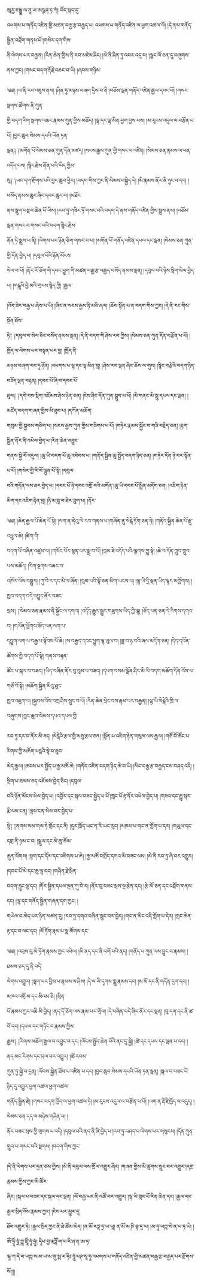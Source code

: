 ﻿  
ཨཱརྱ་ཛམྦྷ་ལ་ནཱ་ཡ་ཨཥྚ་ཤ་ཏ་ཀཾ། བོད་སྐད་དུ་  
འཕགས་པ་གནོད་འཛིན་གྱི་མཚན་བརྒྱ་རྩ་བརྒྱད་པ། འཕགས་པ་གནོད་འཛིན་ལ་ཕྱག་འཚལ་ལོ། །དེ་ནས་གནོད་སྦྱིན་འབྲོག་གནས་པོ་།གསེར་དག་གིས་  
ནི་ལེགས་པར་བརྒྱན། །རིན་ཆེན་གྱིས་ནི་རབ་མཛེས་ཤིང། །མེ་ནི་ཤིན་ཏུ་འབར་འདྲ་བ། །ལྕང་ལོ་ཅན་དུ་བཞུགས་ནས་ཀྱང། །གསང་བདག་རྡོ་རྗེ་འཆང་བ་ཡི། །ཞབས་གཉིས་  
  
༄༅། །ལ་ནི་རབ་འཇུས་ནས། །ཤིན་ཏུ་མཉམ་བཞག་དྲིས་བ་ནི་།བཅོམ་ལྡན་གནོད་འཛིན་རྒྱལ་དབང་པོ། །གསང་སྔགས་ཚོགས་ནི་ཀུན་  
གྱི་བདག་རིག་སྔགས་འཆང་རྣམས་ཀུན་གྱིས་མཆོད། །ལྷ་དང་ལྷ་མིན་ཕྱག་བྱས་པས། །མ་རུངས་འདུལ་ལ་བརྩོན་པ་པོ། །བྱང་ཆུབ་སེམས་དཔའི་ཡོན་ཏན་  
ལྡན༑ ༑མགོན་པོ་སེམས་ཅན་ཀུན་དོན་མཛད། །སངས་རྒྱས་ཀུན་གྱི་གསང་བ་འཛིན། །སེམས་ཅན་རྣམས་ལ་ཕན་འདོད་པས། །སྙིང་རྗེས་ནོན་པའི་ཡིད་ཀྱིས་  
སུ༑ ༑ཡང་དག་རྫོགས་པའི་བྱང་ཆུབ་ཕྱིར། །བདག་གིས་ཀྱང་ནི་སེམས་བསྐྱེད་དེ། །མི་རྣམས་ནོར་ནི་ཉུང་བ་དང། །བསོད་ནམས་ཆུང་ཞིང་དབང་ཆུང་བ། །མཐོང་  
ནས་སྡུག་བསྔལ་ཆེན་པོ་ཡིས། །རབ་ཏུ་གཟིར་ཏོ་གསང་བའི་བདག་དེ་ནས་གནོད་འཛིན་གྱིས་སྨྲས་ནས། །བཅོམ་ལྡན་གསང་བ་གསང་བའི་བདག་སྙིང་རྗེས་  
ནོན་ཏེ་སྨྲས་པ་ནི། །ལེགས་པར་ཉོན་ཅིག་གསང་བ་པ། །མགོན་པོ་གནོད་འཛིན་དཔལ་དང་ལྡན། །སེམས་ཅན་ཀུན་གྱི་དོན་བྱེད་པ། །དབུལ་པོའི་ཉོན་མོངས་  
སེལ་བ་པོ། །ནོར་རོ་ཅོག་གི་དབང་ཕྱུག་གི་མཚན་བརྒྱ་རྩ་བརྒྱད་བསོད་ནམས་ལྡན། །དབུལ་བའི་ཉེས་སྡིག་སེལ་བྱེད་པ། །གངྒཱའི་བྱེ་མའི་གྲངས་སྙེད་ཀྱི། །རྒྱལ་  
  
  
།འོད་ཟེར་བརྒྱ་པ་ཞེས་པ་ཡི། །ཞིང་ན་སངས་རྒྱས་ཉི་མའི་ཞལ། །ཆོས་སྟོན་པ་ན་བདག་གིས་ཀྱང། །དེ་ནི་རང་གིས་སྔོན་ཐོས་  
ཏེ༑ ༑དབུལ་བ་སེལ་ཅིང་བསོད་ནམས་ལྡན། །དེ་ནི་བདག་གི་ཤེས་རབ་ཀྱིས། །སེམས་ཅན་ཀུན་དོན་བརྩོན་པ་པོ། །ཁྱོད་ལ་ལེགས་པར་བསྟན་པར་བྱ། །ཁྱོད་ནི་  
མཉམ་བཞག་རབ་ཏུ་ཉོན། །འཕགས་པ་ལྷ་དང་ལྷ་མིན་བླ། །ཤེས་རབ་ལྡན་ཞིང་ཆོས་ལ་གུས། །སྙིང་བརྩེའི་བདག་ཉིད་བཟོད་ལྡན་བརྟན། །དབང་པོ་ཞི་བ་དབང་པོ་  
ཐུལ༑ ༑དགེ་བས་སྡིག་འཇོམས་ཤེས་ཉེན་ཅན། །ངེས་ཤིང་དོན་ཀུན་སྒྲུབ་པ་པོ། །མི་གནང་མི་སླུ་དཔལ་དང་ལྡན། །མཛོད་བདག་གཞན་གྱིས་མི་ཐུབ་པ། །དཀོན་མཆོག་  
གསུམ་གྱི་སྐྱབས་གཅིག་པ། །སངས་རྒྱས་ཀུན་གྱིས་གཟིགས་པ་པོ། །གཏེར་རྣམས་སྐྱོང་བ་གཟི་བརྗིད་ཅན། །རྟག་སྦྱིན་ནོར་ནི་འཕེལ་བྱེད་པ་།རིན་ཆེན་འབྱུང་  
གནས་སྐྱེ་བོ་འདུལ། །ཆུ་ཡི་བདག་པོ་ཆུ་འབེབས་པ། །གནོད་སྦྱིན་ཆུ་སྤྱོད་བདག་ཉིད་ཅན། །གཏེར་དོན་ཉེ་བར་སྟོན་པ་པོ། །གསེར་གྱི་རི་བོ་ལྷུན་པོ་སྟེ། །དབུལ་  
བའི་གདོན་ལས་ཐར་བྱེད་པ། །དབང་པོ་ཉེ་དབང་འགྲོ་བའི་མགོན་།ཆུ་ཡི་དབང་པོ་སྤྲིན་མདོག་ཅན། །འཇིག་རྟེན་མིག་དང་འཇིག་རྟེན་བླ། །ཉི་མ་ཟླ་བ་ཐེར་ཟུག་པ། །ནོར་  
  
  
༄༅། །ཆེན་རྒྱལ་པོ་ཆེན་པོ་སྟེ། །ལག་ན་ནེའུ་ལེ་རབ་གནས་པ་།གཞོན་ནུ་སེངྒེ་ཏོག་ཅན་ཏེ། །གནོད་སྦྱིན་ཆེན་པོ་རྫུ་འཕྲུལ་ཆེ། །ཚིག་གི་  
བདག་པོ་བཞིན་འཛུམ་པ། །གསོང་པོར་སྙན་པར་སྨྲ་བ་པོ། །བྲམ་ཟེ་འདོད་པའི་ལྕགས་ཀྱུ་སྟེ། །ཆེ་བ་དོན་གྲུབ་གྲུབ་པས་མཆོད། །རིག་སྔགས་འཆང་བ་  
འཁོར་ལོས་བསྒྱུར། །ཀུ་བེ་ར་དང་མི་ལ་ཞོན། །བུམ་པའི་ལྟོ་ཅན་མིག་ཡངས་པ། །ལྷ་ཡི་དྲི་ལྡན་ཡིད་ལྟར་མགྱོགས། །ཁྱབ་བདག་བདེ་འབྱུང་ནོར་བཟང་  
སྲས༑ ༑སེམས་ཅན་རྣམས་ནི་སྐྱོང་ལ་དགའ། །འདོད་རྒྱུར་སྒྱུར་གཟུགས་ཡིད་ཀྱི་ལྷ། །ཅོད་པན་ཅན་དེ་རིགས་དགའ་བ། །གཡོན་ཕྱོགས་ཅོད་པན་ལག་པ་  
དབྱུག་ལག་པ་བརྒྱ་པ་སྟོབས་པོ་ཆེ། །ས་བརྒྱད་དབང་ཕྱུག་ལྷ་ཡུལ་བ། །ཟླ་བ་ཉ་བའི་ཞལ་མདོག་ཅན། །དེད་དཔོན་ཚོགས་ཀྱི་བདག་པོ་སྟེ། གནས་བརྟན་  
ཚོང་པ་སྐལ་བ་བཟང། །ཡིད་བཞིན་ནོར་བུ་བུམ་པ་བཟང། །དཔག་བསམ་ལྗོན་ཤིང་མི་ཡི་བདག་མཆོག་དོན་འོས་པ་གཙོ་བོ་སྟེ། །མཆོག་སྦྱིན་མིའུ་ཐུང་  
ཁྱབ་འཇུག་པ། །སྐྱབས་འོས་བཀྲ་ཤིས་སྲུང་བ་པོ། །རིན་ཆེན་ཕྲེང་བས་རྣམ་པར་བརྒྱན། །ལྷ་ཡི་སེངྒེའི་ཁྲི་ལ་བཞུགས་།བྱང་ཆུབ་སེམས་དཔའ་དཔལ་གྱི་  
  
  
རབ་ཏུ་དར་བ་ནོར་མི་ཟད། །སེངྒེའི་རྩལ་གྱི་མཐུ་རྩལ་ཅན། །སྟོན་པ་འཇིག་རྟེན་གསུམ་ལས་རྒྱལ། །གཙོ་བོ་ཚོང་པ་རིགས་ཀྱི་མཆོག་པདྨའི་ལྟེ་བ་ཐུབ་  
མེད་རྒྱལ། །ཚངས་པར་སྤྱོད་པ་རྒྱ་མཚོ་ཆེ། །གནོད་འཛིན་བདག་ཉིད་ཆེ་བ་ཡི། །མིང་བརྒྱ་རྩ་བརྒྱད་ངས་བཤད་འདི། །སྡིག་པ་ཐམས་ཅད་འཇོམས་བྱེད་ཅིང། །དབུལ་  
བའི་ཉོན་མོངས་སེལ་བྱེད་པ། །འབྱོར་དང་སྐལ་བཟང་སྐྱེད་པ་པོ་།གླང་པོ་རྟ་ནོར་འཕེལ་བྱེད་པ། །གཟའ་དང་རྒྱུ་སྐར་རྨི་ལམ་ངན། །ལྟས་ངན་སེལ་བར་བྱེད་པ་  
སྟེ༑ ༑ནགས་སམ་གལ་ཏེ་གྲོང་དང་ནི། །དུར་ཁྲོད་ཡང་ན་རི་ཡང་རུང། །མཁས་པ་གང་ན་ཀློག་པ་དར། །གཡུལ་དང་དགྲ་ནི་ཉམ་ང་བ། །སྦྲུལ་དང་མེ་ཆུ་ཆོམ་  
རྐུན་སོགས། །སྟག་དང་དོམ་དང་འཇིགས་པ་ཆེ། །རྒྱ་མཚོ་བགྲོད་དཀའ་མི་བཟང་ལས། །མེ་ནི་རབ་ཏུ་ཞི་བར་འགྱུར། །དབང་པོ་མེ་དང་ཆུ་ལྷ་དང། །གཤིན་རྗེ་སྲིན་  
བདག་རླུང་ལྷ་དང། །ནོར་སྦྱིན་དཔལ་ལྡན་ཀུ་བེ་ར། །ནོར་བུ་བཟང་སྲས་ལྔ་རྩེན་དང། །རྩེ་མོ་ཅན་དང་འབྲོག་གནས་དང། །ལྷ་དང་གནོད་སྦྱིན་གཞན་དག་ཀྱང། །  
གཡེལ་བ་མེད་པར་ཉིན་མཚན་དུ། །རབ་ཏུ་དགའ་བཞིན་སྲུང་བར་བྱེད། །གང་ན་མིང་འདི་ཀློག་པ་དེར། །གླང་ཆེན་རྟ་དང་བ་ལང་དང། །ལོ་ཏོག་རྣམ་པ་སྣ་ཚོགས་དང་  
  
  
༄༅། །འབྲས་བུ་མེ་ཏོག་རྣམས་ཀྱང་འཕེལ། །མི་ནད་དང་ནི་འགོ་བའི་ནད། །གནོད་པ་ཀུན་ལས་བྱུང་བ་རྣམས། །ཐམས་ཅད་དུ་ནི་བདེ་  
ལེགས་འགྱུར། །ལྷག་པར་བྱིས་པ་རྣམས་ལ་ཤིས། །དེ་ལ་ཡི་དྭགས་ཀླུ་རྣམས་དང། །མ་མོ་དང་ནི་གདོན་དྲག་དང། །མཁའ་འགྲོ་མ་དང་མིའམ་ཅི། །སྲིན་  
པོ་རྣམས་ཀྱང་འཆི་མི་བྱེད། །ནད་དོ་ཅོག་ལས་རྣམ་པར་གྲོལ། །དེ་བཞིན་བདེ་ཞིང་ནོར་དང་ལྡན། །བུ་དག་དང་ནི་ཚ་བོ་དང། །དཔལ་དང་གཏོང་བ་རྣམས་ཀྱིས་  
རྒྱས༑ ༑རིགས་མཆོག་རྒྱལ་བ་འབྱུང་བ་དང། །ལོངས་སྤྱོད་ཆེན་པོའི་ནང་དུ་སྐྱེ། །ཚེ་དང་དཔལ་དང་ལྡན་པ་དང། །ནད་མང་རིགས་དང་བྲལ་བར་འགྱུར། །ཚེ་རབས་  
ཀུན་ཏུ་སྐྱེ་བ་དྲན། །ལོབས་སྐྱེན་ཐོས་པ་འཛིན་པ་དང། །བྱང་ཆུབ་སེམས་དཔའི་ཡོན་ཏན་ལྡན། །སྐལ་བ་བཟང་པོ་ཉིད་དུ་འགྱུར་ཕྱག་འཚལ་ཕྱག་འཚལ་  
གནོད་སྦྱིན་རྗེ། །གསང་བདག་ཁྱོད་ལ་ཕྱག་འཚལ་ཏེ། །མ་རུངས་འདུལ་ལ་བརྩོན་པ་པོ། །ལག་ན་རྡོ་རྗེ་ཁྱོད་ལ་འདུད། །སེམས་ཅན་དད་ལ་མཉེས་གཤིན་པ། །  
ནོར་བཟང་སྲས་ཀྱི་གྲགས་པ་འདི། །དབུལ་བའི་ནད་ནི་ཞི་བྱེད་པ་།རབ་ཏུ་བཤད་པ་ལེགས་པར་གསུངས། །དོན་ཀུན་གྲུབ་པ་གསང་བའི་སྔགས། །བདག་གིས་ཀྱང་  
  
  
།དེ་ནི་ལེགས་པར་དྲན་ཙམ་གྱིས། །མེ་ནི་དབུལ་ལས་གྲོལ་འགྱུར་ཞིང། །གཞན་གྱིས་མི་ཚུགས་སྲུང་བར་འགྱུར་།དགྲ་རྣམས་ཀྱིས་ཀྱང་མི་ཚོར་  
ཞིང། །སྐལ་པ་བཟང་དང་སྐལ་དང་ལྡན། །ལོ་བརྒྱ་ཡང་ནི་འཚོ་བར་འགྱུར། །ལྷ་ཡི་གླང་པོ་རིན་ཆེན་དང། །རྒྱལ་དང་རྒྱལ་སྲིད་འོས་རྣམས་ཀྱང། །ངེས་པར་མྱུར་དུ་  
ཐོབ་འགྱུར་ཏེ། །རྒྱལ་སྲིད་ཀྱང་ནི་ཐེ་ཚོམ་མེད། །ན་མོ་རཏྣ་ཏྲ་ཡ་ཡཱ། ན་མོ་མ་ཎི་བྷ་དྲ་ཡ། །མ་ཧཱ་ཡཀྵ་སེ་ན་པ་ཏ་ཡེ། །ཨོཾ་ཧྲཱིཾ་ཧཱྲཾ་ཀྵཱ་ཛྲཱིཾ་ཧཱཾ་ཧྲཱཾ། དཱིཔ་བྱ་རྲཏྣཽ་ག་པ་རི་ཤ་ན་ཨ་ཏ་  
ཝཱ་ཀ་དེ་བ་ཡཀྵ་ས་མ་ཡ་མ་ནུ་སྨ་ར་ཧིཿ་ཧཱུཾ་ཕཊ་སཱ་ཧཱ་འཕགས་པ་གནོད་འཛིན་གྱི་མཚན་བརྒྱ་རྩ་བརྒྱད་པར་རྫོགས་སོ།།།།  
